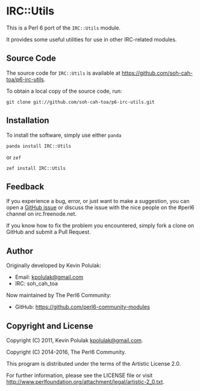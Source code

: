 # IRC::Utils

This is a Perl 6 port of the `IRC::Utils` module.

It provides some useful utilities for use in other IRC-related modules.


## Source Code

The source code for `IRC::Utils` is available at <https://github.com/soh-cah-toa/p6-irc-utils>.

To obtain a local copy of the source code, run:

    git clone git://github.com/soh-cah-toa/p6-irc-utils.git


## Installation

To install the software, simply use either `panda`

    panda install IRC::Utils

or `zef`

    zef install IRC::Utils


## Feedback

If you experience a bug, error, or just want to make a suggestion, you can
open a [GitHub issue](https://github.com/perl6-community-modules/p6-irc-utils/issues)
or discuss the issue with the nice people on the #perl6 channel on irc.freenode.net.

If you know how to fix the problem you encountered, simply fork a clone on
GitHub and submit a Pull Request.


## Author

Originally developed by Kevin Polulak:
  - Email: kpolulak@gmail.com
  - IRC:   soh_cah_toa

Now maintained by The Perl6 Community:
  - GitHub: https://github.com/perl6-community-modules


## Copyright and License

Copyright (C) 2011, Kevin Polulak <kpolulak@gmail.com>.

Copyright (C) 2014-2016, The Perl6 Community.

This program is distributed under the terms of the Artistic License 2.0.

For further information, please see the LICENSE file or visit
<http://www.perlfoundation.org/attachment/legal/artistic-2_0.txt>.
